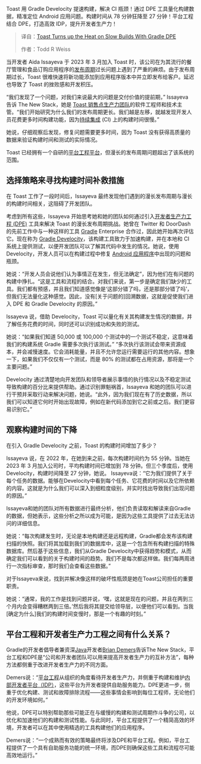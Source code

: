 <!--
title: Toast 通过Gradle DPE加速缓慢构建
cover: https://cdn.thenewstack.io/media/2025/04/79ded7e8-masha-rayt-uwjtxqprswm-unsplash.jpg
summary: Toast 用 Gradle Develocity 提速构建，解决 CI 瓶颈！通过 DPE 工具量化构建数据，精准定位 Android 应用问题。构建时间从 78 分钟狂降至 27 分钟！平台工程结合 DPE，打造高效 IDP，提升开发者生产力！
-->

Toast 用 Gradle Develocity 提速构建，解决 CI 瓶颈！通过 DPE 工具量化构建数据，精准定位 Android 应用问题。构建时间从 78 分钟狂降至 27 分钟！平台工程结合 DPE，打造高效 IDP，提升开发者生产力！

> 译自：[Toast Turns up the Heat on Slow Builds With Gradle DPE](https://thenewstack.io/toast-turns-up-the-heat-on-slow-builds-with-gradle-dpe/)
> 
> 作者：Todd R Weiss

当开发者 Aida Issayeva 于 2023 年 3 月加入 Toast 时，该公司在为其流行的餐厅管理和食品订购应用程序的[发布周期](https://thenewstack.io/3-steps-for-automating-software-release-management/)过长问题上遇到了严重的麻烦。由于发布周期过长，Toast 很难快速将新功能添加到应用程序版本中并立即发布给客户。延迟也导致了 Toast 的挫败感和开发积压。

“我们发现了一个问题，对我们来说最大的问题是交付价值的提前期，” Issayeva 告诉 The New Stack，她是 [Toast 销售点生产力团队](https://central.toasttab.com/s/article/Get-Started-with-the-Toast-Now-App)的软件工程师和技术主管。“我们开始研究为什么我们的发布周期更长。我们越是左移，就越发现开发人员花费更多时间构建功能，因为[持续集成](https://thenewstack.io/ci-cd/) (CI) 上的构建时间很慢。”

她说，仔细观察后发现，修复问题需要更多时间，因为 Toast 没有获得高质量的数据来验证构建时间和测试的实际情况。

Toast 已经拥有一个自研的[平台工程平台](https://thenewstack.io/3-key-benefits-of-platform-engineering/)，但漫长的发布周期问题超出了该系统的范围。

## 选择策略来寻找构建时间补救措施

在 Toast 工作了一段时间后，Issayeva 最终发现他们遇到的漫长发布周期与漫长的构建时间相关，这阻碍了开发团队。

考虑到所有这些，Issayeva 开始思考她和她的团队如何通过引入[开发者生产力工程 (DPE)](https://thenewstack.io/metrics-driven-developer-productivity-engineering-at-spotify/) 工具来解决 Toast 的漫长发布周期挑战。她曾在 Twitter 和 DoorDash 的先前工作中与一种这样的工具 [Gradle](https://thenewstack.io/ai-improves-developer-workflow-says-gradle-dev-evangelist/) Enterprise 合作过，因此她开始再次评估它。现在称为 [Gradle Develocity](https://gradle.com/develocity/)，该构建工具致力于加速构建，并在本地和 CI 系统上提供测试，以便开发团队可以了解其代码中发生的情况。她说，使用 Develocity，开发人员可以在构建过程中修复 [Android 应用程序](https://thenewstack.io/dev-news-android-apps-on-rust-astro-db-and-storybook-8/)中出现的问题和瓶颈。

她说：“开发人员会说他们认为事情正在发生，但无法确定”，因为他们在有问题的构建中挣扎。“这是工具和流程的结合。对我们来说，第一步是确定我们缺少的工具。我们都有预感，并且我们知道感觉像是‘这部分错了吗，还是那部分错了吗’，但我们无法量化这种感觉。因此，没有[关于问题的]回溯数据，这就是促使我们进入 DPE 和 Gradle Develocity 的原因。”

Issayeva 说，借助 Develocity，Toast 可以量化有关其构建发生情况的数据，并了解任务花费的时间，同时还可以识别成功和失败的测试。

她说：“如果我们知道 50,000 或 100,000 个测试中的一个测试不稳定，这意味着我们的构建系统 Gradle 需要多次执行该测试。” “多次执行该测试会带来资源成本，并会减慢速度。它会消耗能量，并且不允许您运行需要运行的其他内容。想象一下，如果我们不仅仅有一个测试，而是 80% 的测试都在占用资源，那将是一个主要问题。”

Develocity 通过清楚地向开发团队和领导者展示事情的执行情况以及不稳定测试导致构建的百分比来提供帮助。通过识别罪魁祸首，Issayeva 和她的团队可以进行干预并采取行动来解决问题，她说。“此外，因为我们现在有了历史数据，所以我们可以知道它何时开始出现故障，例如在新代码添加到它之前或之后。我们更容易识别它。”

## 观察构建时间的下降

在引入 Gradle Develocity 之前，Toast 的构建时间增加了多少？

Issayeva 说，在 2022 年，在她到来之前，每次构建时间约为 55 分钟。当她在 2023 年 3 月加入公司时，平均构建时间已增加到 78 分钟。但三个季度后，使用 Develocity，构建时间降至 27 分钟，她说。
Issayeva说：“它为我们提供了关于每个任务的数据。能够在Develocity中看到每个任务、它花费的时间以及它所依赖的内容。这就是为什么我们可以深入到细粒度级别，并实时找出导致我们出现问题的原因。”

Issayeva和她的团队对所有数据进行最终分析，他们负责读取和解读来自Gradle的数据，但她表示，这些分析之所以成为可能，是因为这些工具提供了过去无法访问的详细信息。

她说：“每次构建发生时，无论是本地构建还是远程构建，Gradle都会发布该构建扫描的快照。我们将其加载到我们的数据库中，这是一个包含所有构建扫描的特殊数据库。然后基于这些信息，我们从Gradle Develocity中获得趋势和模式，从而确定我们可以看到的关于构建时间的趋势。我们不是每次都这样做。我们每两周进行一次指标审查，那时我们会查看这些数据。”

对于Issayeva来说，找到并解决像这样的破坏性瓶颈是她在Toast公司担任的重要职责。

她说：“通常，我的工作是找到问题并说，‘嘿，这就是现在的问题，并且在两到三个月内会变得糟糕两到三倍。’然后我将其提交给领导层，以便他们可以看到。当我[确定为什么]我们的构建时间变慢时，那是一个有趣的时刻。”

## 平台工程和开发者生产力工程之间有什么关系？

Gradle的开发者倡导者兼资深[Java](https://thenewstack.io/introduction-to-java-programming-language/)开发者[Brian Demers](https://www.linkedin.com/in/bdemers/)告诉The New Stack，平台工程和DPE是“公司和开发者团队可以用来提高开发者生产力的互补方法”，每种方法都侧重于改进开发者生产力的不同方面。

Demers说：“[平台工程](https://thenewstack.io/platform-engineering/)从组织的角度看待开发者生产力，并侧重于构建和维护[内部开发者平台（IDP）](https://thenewstack.io/internal-developer-platforms-the-heart-of-platform-engineering/)，这些平台为开发者提供自助服务能力。DPE更进一步，侧重于优化构建、测试和故障排除流程——这些事情会影响到每位工程师，无论他们的开发环境如何。”

他说，DPE可以特别帮助那些可能正在与缓慢的构建和测试周期作斗争的公司，以优化和加速他们的构建和测试性能。与此同时，平台工程提供了一个精简高效的环境，开发者可以在其中使用精选的工具构建他们的应用程序。

Demers说：“一个成熟而有效的策略最终将涉及DPE和平台工程。例如，平台工程提供了一个具有自助服务功能的统一环境，而DPE则确保这些工具和流程尽可能高效地运行。”